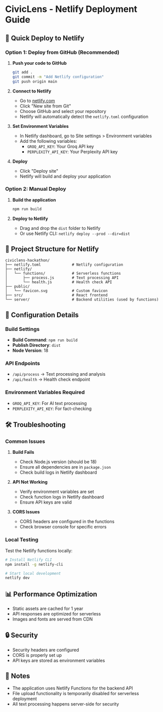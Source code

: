 # CivicLens - Netlify Deployment Guide

## 🚀 Quick Deploy to Netlify

### Option 1: Deploy from GitHub (Recommended)

1. **Push your code to GitHub**
   ```bash
   git add .
   git commit -m "Add Netlify configuration"
   git push origin main
   ```

2. **Connect to Netlify**
   - Go to [netlify.com](https://netlify.com)
   - Click "New site from Git"
   - Choose GitHub and select your repository
   - Netlify will automatically detect the `netlify.toml` configuration

3. **Set Environment Variables**
   - In Netlify dashboard, go to Site settings > Environment variables
   - Add the following variables:
     - `GROQ_API_KEY`: Your Groq API key
     - `PERPLEXITY_API_KEY`: Your Perplexity API key

4. **Deploy**
   - Click "Deploy site"
   - Netlify will build and deploy your application

### Option 2: Manual Deploy

1. **Build the application**
   ```bash
   npm run build
   ```

2. **Deploy to Netlify**
   - Drag and drop the `dist` folder to Netlify
   - Or use Netlify CLI: `netlify deploy --prod --dir=dist`

## 📁 Project Structure for Netlify

```
civiclens-hackathon/
├── netlify.toml              # Netlify configuration
├── netlify/
│   └── functions/            # Serverless functions
│       ├── process.js        # Text processing API
│       └── health.js         # Health check API
├── public/
│   └── favicon.svg           # Custom favicon
├── src/                      # React frontend
└── server/                   # Backend utilities (used by functions)
```

## 🔧 Configuration Details

### Build Settings
- **Build Command**: `npm run build`
- **Publish Directory**: `dist`
- **Node Version**: 18

### API Endpoints
- `/api/process` → Text processing and analysis
- `/api/health` → Health check endpoint

### Environment Variables Required
- `GROQ_API_KEY`: For AI text processing
- `PERPLEXITY_API_KEY`: For fact-checking

## 🛠️ Troubleshooting

### Common Issues

1. **Build Fails**
   - Check Node.js version (should be 18)
   - Ensure all dependencies are in `package.json`
   - Check build logs in Netlify dashboard

2. **API Not Working**
   - Verify environment variables are set
   - Check function logs in Netlify dashboard
   - Ensure API keys are valid

3. **CORS Issues**
   - CORS headers are configured in the functions
   - Check browser console for specific errors

### Local Testing

Test the Netlify functions locally:
```bash
# Install Netlify CLI
npm install -g netlify-cli

# Start local development
netlify dev
```

## 📊 Performance Optimization

- Static assets are cached for 1 year
- API responses are optimized for serverless
- Images and fonts are served from CDN

## 🔒 Security

- Security headers are configured
- CORS is properly set up
- API keys are stored as environment variables

## 📝 Notes

- The application uses Netlify Functions for the backend API
- File upload functionality is temporarily disabled for serverless deployment
- All text processing happens server-side for security
